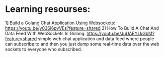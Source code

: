 # Learning resourses:
1] Build a Golang Chat Application Using Websockets: https://youtu.be/y036l6pvVEs?feature=shared
2] How To Build A Chat And Data Feed With WebSockets In Golang: https://youtu.be/JuUAEYLkGbM?feature=shared
simple web chat application and data feed where people can subscribe to and then you just dump some real-time data over the web sockets to everyone who subscribed.
